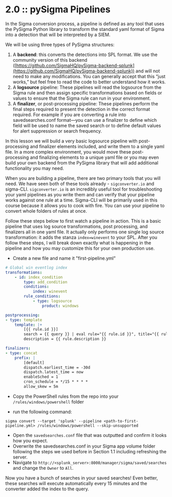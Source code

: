 # 2.0 :: pySigma Pipelines

In the Sigma conversion process, a pipeline is defined as any tool that uses the PySigma Python library to transform the standard yaml format of Sigma into a detection that will be interpreted by a SIEM.

We will be using three types of PySigma structures:

1.  A **backend**: this converts the detections into SPL format. We use the community version of this backend ([https://github.com/SigmaHQ/pySigma-backend-splunk](https://github.com/SigmaHQ/pySigma-backend-splunk)) and will not need to make any modifications. You can generally accept that this “just works,” but feel free to read the code to better understand how it works.
2.  A **logsource** pipeline: These pipelines will read the logsource from the Sigma rule and then assign specific transformations based on fields or values to ensure that the Sigma rule can run in your environment.    
3.  A **finalizer**, or post-processing pipeline: These pipelines perform the final steps required to present the detection in the correct format required. For example if you are converting a rule into savedsearches.conf format—you can use a finalizer to define which field will be used to name the saved search or to define default values for alert suppression or search frequency.

In this lesson we will build a very basic logsource pipeline with post-processing and finalizer elements included, and write them to a single yaml file. In a more complex environment, you would move these post-processing and finalizing elements to a unique yaml file or you may even build your own backend from the PySigma library that will add additional functionality you may need.

When you are building a pipeline, there are two primary tools that you will need. We have seen both of these tools already - `sigconverter.io` and sigma-CLI. `sigconverter.io` is an incredibly useful tool for troubleshooting your yaml pipelines as you write them and can verify that your pipeline works against one rule at a time. Sigma-CLI will be primarily used in this course because it allows you to cook with fire. You can use your pipeline to convert whole folders of rules at once.

Follow these steps below to first watch a pipeline in action. This is a basic pipeline that uses log source transformations, post processing, and finalizers all in one yaml file. It actually only performs one single log source transformation: it adds the stanza `index=winevent` to your SPL. After you follow these steps, I will break down exactly what is happening in the pipeline and how you may customize this for your own production use.

- Create a new file and name it "first-pipeline.yml"

```yaml
# Global win eventlog index
transformations:
    - id: index_condition
        type: add_condition
        conditions:
            index: winevent
        rule_conditions:
            - type: logsource
                product: windows

postprocessing:
- type: template
    template: |+
        [{{ rule.id }}]
        search = {{ query }} | eval rule="{{ rule.id }}", title="{{ rule.title }}" | collect index=notable_events
        description = {{ rule.description }}

finalizers:
- type: concat
    prefix: |
        [default]
        dispatch.earliest_time = -30d
        dispatch.latest_time = now
        enableSched = 1
        cron_schedule = */15 * * * *
        allow_skew = 5m
```
- Copy the PowerShell rules from the repo into your `/rules/windows/powershell` folder

- run the following command:

```shell 
sigma convert --target 'splunk' --pipeline <path-to-first-pipeline.yml> /rules/windows/powershell --skip-unsupported
```

- Open the `savedsearches.conf` file that was outputted and confirm it looks how you expect.
- Overwrite the savedsearches.conf in your Sigma app volume folder following the steps we used before in Section 1.1 including refreshing the server.
- Navigate to `http://<splunk_server>:8000/manager/sigma/saved/searches` and change the `Owner` to `All`.

Now you have a bunch of searches in your saved searches! Even better, these searches will execute automatically every 15 minutes and the converter added the index to the query. 

